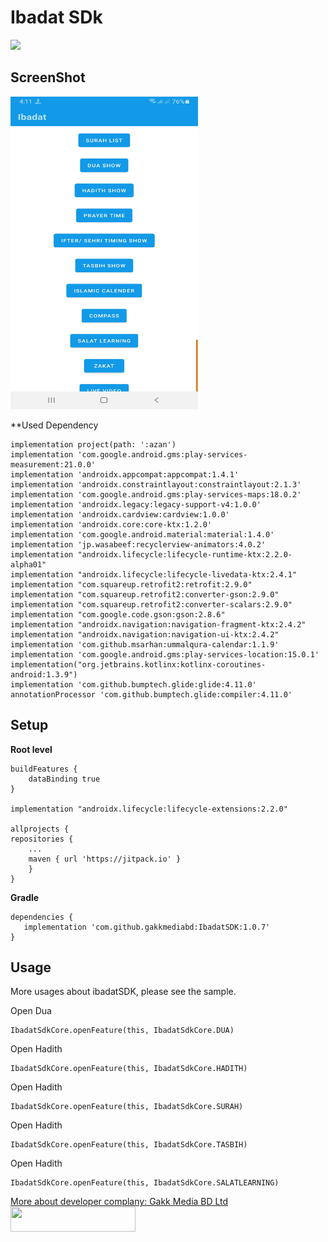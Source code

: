 Ibadat SDk
===================
[![](https://jitpack.io/v/gakkmediabd/IbadatSDK.svg)](https://jitpack.io/#gakkmediabd/IbadatSDK)

## ScreenShot
<img src="https://github.com/gakkmediabd/IbadatSDK/blob/master/Screenshot_20220719-161130_IbadatSDK.jpg" width="300" height="500" />


**Used Dependency

    implementation project(path: ':azan')
    implementation 'com.google.android.gms:play-services-measurement:21.0.0'
    implementation 'androidx.appcompat:appcompat:1.4.1'
    implementation 'androidx.constraintlayout:constraintlayout:2.1.3'
    implementation 'com.google.android.gms:play-services-maps:18.0.2'
    implementation 'androidx.legacy:legacy-support-v4:1.0.0'
    implementation 'androidx.cardview:cardview:1.0.0'
    implementation 'androidx.core:core-ktx:1.2.0'
    implementation 'com.google.android.material:material:1.4.0'
    implementation 'jp.wasabeef:recyclerview-animators:4.0.2'
    implementation "androidx.lifecycle:lifecycle-runtime-ktx:2.2.0-alpha01"
    implementation "androidx.lifecycle:lifecycle-livedata-ktx:2.4.1"
    implementation "com.squareup.retrofit2:retrofit:2.9.0"
    implementation "com.squareup.retrofit2:converter-gson:2.9.0"
    implementation "com.squareup.retrofit2:converter-scalars:2.9.0"
    implementation "com.google.code.gson:gson:2.8.6"
    implementation "androidx.navigation:navigation-fragment-ktx:2.4.2"
    implementation "androidx.navigation:navigation-ui-ktx:2.4.2"
    implementation 'com.github.msarhan:ummalqura-calendar:1.1.9'
    implementation 'com.google.android.gms:play-services-location:15.0.1'
    implementation("org.jetbrains.kotlinx:kotlinx-coroutines-android:1.3.9")
    implementation 'com.github.bumptech.glide:glide:4.11.0'
    annotationProcessor 'com.github.bumptech.glide:compiler:4.11.0'
    
## Setup
**Root level**

    buildFeatures {
        dataBinding true
    }
    
    implementation "androidx.lifecycle:lifecycle-extensions:2.2.0"
      
    allprojects {
	repositories {
		...
		maven { url 'https://jitpack.io' }
		}
    }

**Gradle**

    dependencies {
       implementation 'com.github.gakkmediabd:IbadatSDK:1.0.7'
    }

## Usage

More usages about ibadatSDK, please see the sample.

Open Dua

    IbadatSdkCore.openFeature(this, IbadatSdkCore.DUA)

Open Hadith

    IbadatSdkCore.openFeature(this, IbadatSdkCore.HADITH)

Open Hadith

    IbadatSdkCore.openFeature(this, IbadatSdkCore.SURAH)

Open Hadith

    IbadatSdkCore.openFeature(this, IbadatSdkCore.TASBIH)

Open Hadith

    IbadatSdkCore.openFeature(this, IbadatSdkCore.SALATLEARNING)

[More about developer complany: Gakk Media BD Ltd <img src="https://gakkmedia.com/wp-content/uploads/2019/03/Gakk-Media_Logo-final-black.png" width="200" height="40" />](https://gakkmedia.com/)
